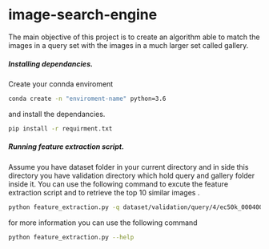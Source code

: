 # image-search-engine
 The main objective of this project is to create an algorithm able to match the images in a query set with the images in a much larger set called gallery.
##### Installing dependancies.
Create your connda enviroment 
```bash
conda create -n "enviroment-name" python=3.6
```

and install the dependancies.
```bash
pip install -r requirment.txt
```
##### Running feature extraction script.
Assume you have dataset folder in your current directory and in side this directory you have validation directory which hold query and gallery folder inside it. You can use the following command to excute the feature extraction script and to retrieve the top 10 similar images . 
```bash
python feature_extraction.py -q dataset/validation/query/4/ec50k_00040001.jpg -g dataset/validation/gallery/ -k 10
```
for more information you can use the following command
```bash 
python feature_extraction.py --help
```